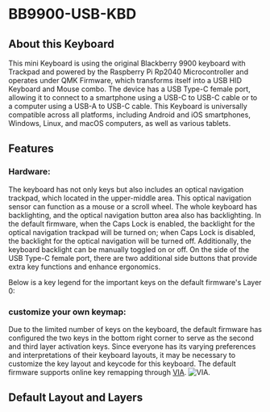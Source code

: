 # BB9900-USB-KBD
## About this Keyboard

This mini Keyboard is using the original Blackberry 9900 keyboard with Trackpad and powered by the Raspberry Pi Rp2040 Microcontroller and operates under QMK Firmware, which transforms itself into a USB HID Keyboard and Mouse combo. The device has a USB Type-C female port, allowing it to connect to a smartphone using a USB-C to USB-C cable or to a computer using a USB-A to USB-C cable. This Keyboard is universally compatible across all platforms, including Android and iOS smartphones, Windows, Linux, and macOS computers, as well as various tablets.

## Features
### Hardware:

The keyboard has not only keys but also includes an optical navigation trackpad, which located in the upper-middle area. This optical navigation sensor can function as a mouse or a scroll wheel. The whole keyboard has backlighting, and the optical navigation button area also has backlighting. In the default firmware, when the Caps Lock is enabled, the backlight for the optical navigation trackpad will be turned on; when Caps Lock is disabled, the backlight for the optical navigation will be turned off. Additionally, the keyboard backlight can be manually toggled on or off. On the side of the USB Type-C female port, there are two additional side buttons that provide extra key functions and enhance ergonomics.

Below is a key legend for the important keys on the default firmware's Layer 0:


### customize your own keymap:

Due to the limited number of keys on the keyboard, the default firmware has configured the two keys in the bottom right corner to serve as the second and third layer activation keys. Since everyone has its varying preferences and interpretations of their keyboard layouts, it may be necessary to customize the key layout and keycode for this keyboard. The default firmware supports online key remapping through [VIA](https://www.caniusevia.com).
![VIA.](https://imgur.com/n0Amua1y.jpg)

## Default Layout and Layers
